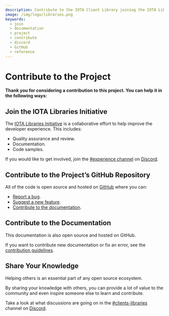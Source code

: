 ```yaml
---
description: Contribute to the IOTA Client Library joining the IOTA Libraries Initiative, contributing to the official GitHub repository or sharing your knowledge on Discord.
image: /img/logo/libraries.png
keywords:
  - join
  - documentation
  - project
  - contribute
  - discord
  - GitHub
  - reference
---
```


# Contribute to the Project

**Thank you for considering a contribution to this project. You can help it in the following ways:**

## Join the IOTA Libraries Initiative

The [IOTA Libraries Initiative](https://github.com/iota-community/X-Team_IOTA_Libraries) is a collaborative effort to
help improve the developer experience. This includes:

- Quality assurance and review.
- Documentation.
- Code samples.

If you would like to get involved, join
the [#experience channel](https://discord.com/channels/397872799483428865/701857063923351582)
on [Discord](https://discord.iota.org).

## Contribute to the Project’s GitHub Repository

All of the code is open source and hosted on [GitHub](https://github.com/iotaledger/iota.rs) where you can:

- [Report a bug](https://github.com/iotaledger/iota.rs/issues/new?assignees=&labels=c-bug&template=bug_report.md&title=).
- [Suggest a new feature](https://github.com/iotaledger/iota.rs/issues/new?assignees=&labels=&template=feature_request.md).
- [Contribute to the documentation](#contribute-to-the-documentation).

## Contribute to the Documentation

This documentation is also open source and hosted on GitHub.

If you want to contribute new documentation or fix an error, see
the [contribution guidelines](https://github.com/iotaledger/documentation/blob/develop/.github/CONTRIBUTING.md).

## Share Your Knowledge

Helping others is an essential part of any open source ecosystem.

By sharing your knowledge with others, you can provide a lot of value to the community and even inspire someone else to
learn and contribute.

Take a look at what discussions are going on in
the [#clients-libraries](https://discord.com/channels/397872799483428865/800637917189636136) channel
on [Discord](https://discord.iota.org).
